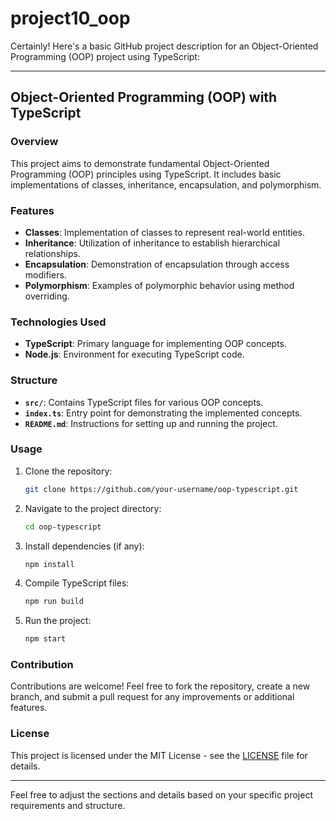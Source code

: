 # project10_oop
Certainly! Here's a basic GitHub project description for an Object-Oriented Programming (OOP) project using TypeScript:

---

## Object-Oriented Programming (OOP) with TypeScript

### Overview
This project aims to demonstrate fundamental Object-Oriented Programming (OOP) principles using TypeScript. It includes basic implementations of classes, inheritance, encapsulation, and polymorphism.

### Features
- **Classes**: Implementation of classes to represent real-world entities.
- **Inheritance**: Utilization of inheritance to establish hierarchical relationships.
- **Encapsulation**: Demonstration of encapsulation through access modifiers.
- **Polymorphism**: Examples of polymorphic behavior using method overriding.

### Technologies Used
- **TypeScript**: Primary language for implementing OOP concepts.
- **Node.js**: Environment for executing TypeScript code.

### Structure
- **`src/`**: Contains TypeScript files for various OOP concepts.
- **`index.ts`**: Entry point for demonstrating the implemented concepts.
- **`README.md`**: Instructions for setting up and running the project.

### Usage
1. Clone the repository:
   ```bash
   git clone https://github.com/your-username/oop-typescript.git
   ```
2. Navigate to the project directory:
   ```bash
   cd oop-typescript
   ```
3. Install dependencies (if any):
   ```bash
   npm install
   ```
4. Compile TypeScript files:
   ```bash
   npm run build
   ```
5. Run the project:
   ```bash
   npm start
   ```

### Contribution
Contributions are welcome! Feel free to fork the repository, create a new branch, and submit a pull request for any improvements or additional features.

### License
This project is licensed under the MIT License - see the [LICENSE](LICENSE) file for details.

---

Feel free to adjust the sections and details based on your specific project requirements and structure.
